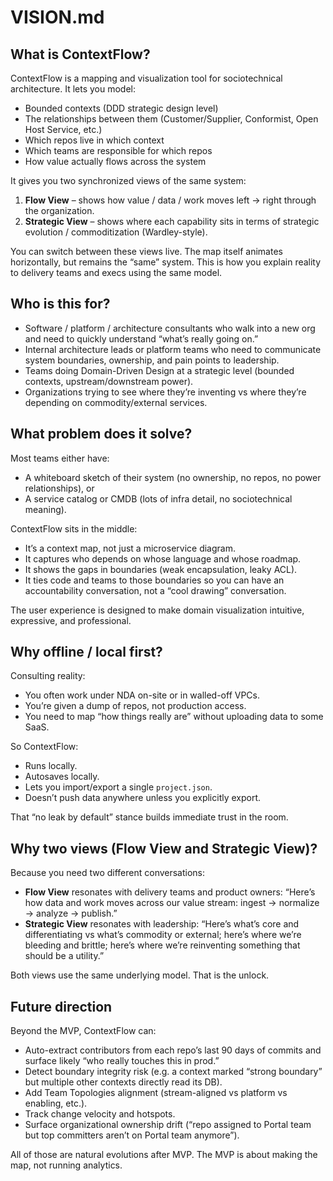 # VISION.md

## What is ContextFlow?
ContextFlow is a mapping and visualization tool for sociotechnical architecture.
It lets you model:
- Bounded contexts (DDD strategic design level)
- The relationships between them (Customer/Supplier, Conformist, Open Host Service, etc.)
- Which repos live in which context
- Which teams are responsible for which repos
- How value actually flows across the system

It gives you two synchronized views of the same system:
1. **Flow View** – shows how value / data / work moves left → right through the organization.
2. **Strategic View** – shows where each capability sits in terms of strategic evolution / commoditization (Wardley-style).

You can switch between these views live. The map itself animates horizontally, but remains the “same” system. This is how you explain reality to delivery teams and execs using the same model.

## Who is this for?
- Software / platform / architecture consultants who walk into a new org and need to quickly understand “what’s really going on.”
- Internal architecture leads or platform teams who need to communicate system boundaries, ownership, and pain points to leadership.
- Teams doing Domain-Driven Design at a strategic level (bounded contexts, upstream/downstream power).
- Organizations trying to see where they’re inventing vs where they’re depending on commodity/external services.

## What problem does it solve?
Most teams either have:
- A whiteboard sketch of their system (no ownership, no repos, no power relationships), or
- A service catalog or CMDB (lots of infra detail, no sociotechnical meaning).

ContextFlow sits in the middle:
- It’s a context map, not just a microservice diagram.
- It captures who depends on whose language and whose roadmap.
- It shows the gaps in boundaries (weak encapsulation, leaky ACL).
- It ties code and teams to those boundaries so you can have an accountability conversation, not a “cool drawing” conversation.

The user experience is designed to make domain visualization intuitive, expressive, and professional.

## Why offline / local first?
Consulting reality:
- You often work under NDA on-site or in walled-off VPCs.
- You’re given a dump of repos, not production access.
- You need to map “how things really are” without uploading data to some SaaS.

So ContextFlow:
- Runs locally.
- Autosaves locally.
- Lets you import/export a single `project.json`.
- Doesn’t push data anywhere unless you explicitly export.

That “no leak by default” stance builds immediate trust in the room.

## Why two views (Flow View and Strategic View)?
Because you need two different conversations:
- **Flow View** resonates with delivery teams and product owners: “Here’s how data and work moves across our value stream: ingest → normalize → analyze → publish.”
- **Strategic View** resonates with leadership: “Here’s what’s core and differentiating vs what’s commodity or external; here’s where we’re bleeding and brittle; here’s where we’re reinventing something that should be a utility.”

Both views use the same underlying model. That is the unlock.

## Future direction
Beyond the MVP, ContextFlow can:
- Auto-extract contributors from each repo’s last 90 days of commits and surface likely “who really touches this in prod.”
- Detect boundary integrity risk (e.g. a context marked “strong boundary” but multiple other contexts directly read its DB).
- Add Team Topologies alignment (stream-aligned vs platform vs enabling, etc.).
- Track change velocity and hotspots.
- Surface organizational ownership drift (“repo assigned to Portal team but top committers aren’t on Portal team anymore”).

All of those are natural evolutions after MVP. The MVP is about making the map, not running analytics.
